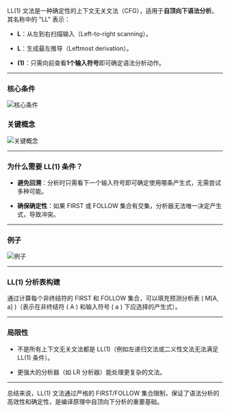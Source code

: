 ﻿
  

LL(1) 文法是一种确定性的上下文无关文法（CFG），适用于**自顶向下语法分析**。其名称中的 "LL" 表示：

-  **L**：从左到右扫描输入（Left-to-right scanning）。

-  **L**：生成最左推导（Leftmost derivation）。

-  **(1)**：只需向前查看**1个输入符号**即可确定语法分析动作。

  

---

  

### **核心条件**

![核心条件](https://i.imgur.com/Jq7isW8.png)
  

### **关键概念**

![关键概念](https://i.imgur.com/Wew8JOJ.png)
  

---

  

### **为什么需要 LL(1) 条件？**

-  **避免回溯**：分析时只需看下一个输入符号即可确定使用哪条产生式，无需尝试多种可能。

-  **确保确定性**：如果 FIRST 或 FOLLOW 集合有交集，分析器无法唯一决定产生式，导致冲突。

  

---

  

### **例子**
![例子](https://i.imgur.com/5equmcw.png)
  

---

  

### **LL(1) 分析表构建**

通过计算每个非终结符的 FIRST 和 FOLLOW 集合，可以填充预测分析表 \( M[A, a] \)（表示在非终结符 \( A \) 和输入符号 \( a \) 下应选择的产生式）。

  

---

  

### **局限性**

- 不是所有上下文无关文法都是 LL(1)（例如左递归文法或二义性文法无法满足 LL(1) 条件）。

- 更强大的分析器（如 LR 分析器）能处理更复杂的文法。

  

---

  

总结来说，LL(1) 文法通过严格的 FIRST/FOLLOW 集合限制，保证了语法分析的高效性和确定性，是编译原理中自顶向下分析的重要基础。